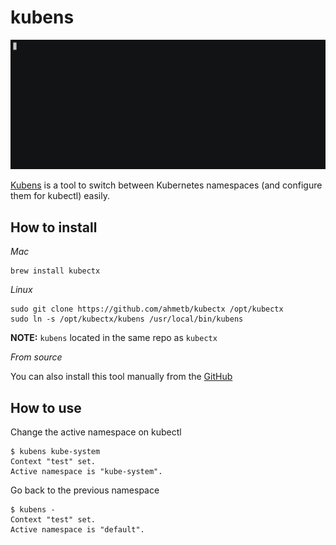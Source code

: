 # kubens

![image](../static/kubens.gif)

[Kubens](https://github.com/ahmetb/kubectx) is a tool to switch between Kubernetes namespaces (and configure them for kubectl) easily.

## How to install

*Mac*

```shell
brew install kubectx
```

*Linux*

```shell
sudo git clone https://github.com/ahmetb/kubectx /opt/kubectx
sudo ln -s /opt/kubectx/kubens /usr/local/bin/kubens
```

**NOTE:** `kubens` located in the same repo as `kubectx`

*From source*

You can also install this tool manually from the [GitHub](https://github.com/ahmetb/kubectx/releases)

## How to use

Change the active namespace on kubectl

```shell
$ kubens kube-system
Context "test" set.
Active namespace is "kube-system".
```

Go back to the previous namespace

```shell
$ kubens -
Context "test" set.
Active namespace is "default".
```